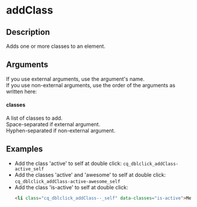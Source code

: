 # addClass

## Description

Adds one or more classes to an element.

## Arguments

If you use external arguments, use the argument's name.  
If you use non-external arguments, use the order of the arguments as written here:

#### classes

A list of classes to add.  
Space-separated if external argument.  
Hyphen-separated if non-external argument.


## Examples

- Add the class 'active' to self at double click: `cq_dblclick_addClass-active_self`  
- Add the classes 'active' and 'awesome' to self at double click: `cq_dblclick_addClass-active-awesome_self`  
- Add the class 'is-active' to self at double click:  
  ```html  
  <li class="cq_dblclick_addClass--_self" data-classes="is-active">Menu Item</li>  
  ```